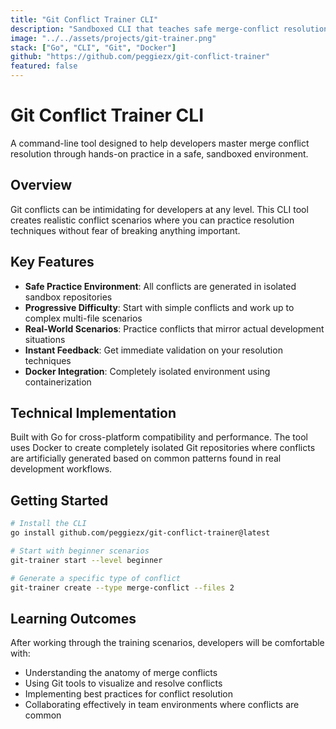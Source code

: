 ```yaml
---
title: "Git Conflict Trainer CLI"
description: "Sandboxed CLI that teaches safe merge-conflict resolution with hands-on practice scenarios."
image: "../../assets/projects/git-trainer.png"
stack: ["Go", "CLI", "Git", "Docker"]
github: "https://github.com/peggiezx/git-conflict-trainer"
featured: false
---
```


# Git Conflict Trainer CLI

A command-line tool designed to help developers master merge conflict resolution through hands-on practice in a safe, sandboxed environment.

## Overview

Git conflicts can be intimidating for developers at any level. This CLI tool creates realistic conflict scenarios where you can practice resolution techniques without fear of breaking anything important.

## Key Features

- **Safe Practice Environment**: All conflicts are generated in isolated sandbox repositories
- **Progressive Difficulty**: Start with simple conflicts and work up to complex multi-file scenarios  
- **Real-World Scenarios**: Practice conflicts that mirror actual development situations
- **Instant Feedback**: Get immediate validation on your resolution techniques
- **Docker Integration**: Completely isolated environment using containerization

## Technical Implementation

Built with Go for cross-platform compatibility and performance. The tool uses Docker to create completely isolated Git repositories where conflicts are artificially generated based on common patterns found in real development workflows.

## Getting Started

```bash
# Install the CLI
go install github.com/peggiezx/git-conflict-trainer@latest

# Start with beginner scenarios
git-trainer start --level beginner

# Generate a specific type of conflict
git-trainer create --type merge-conflict --files 2
```

## Learning Outcomes

After working through the training scenarios, developers will be comfortable with:
- Understanding the anatomy of merge conflicts
- Using Git tools to visualize and resolve conflicts
- Implementing best practices for conflict resolution
- Collaborating effectively in team environments where conflicts are common